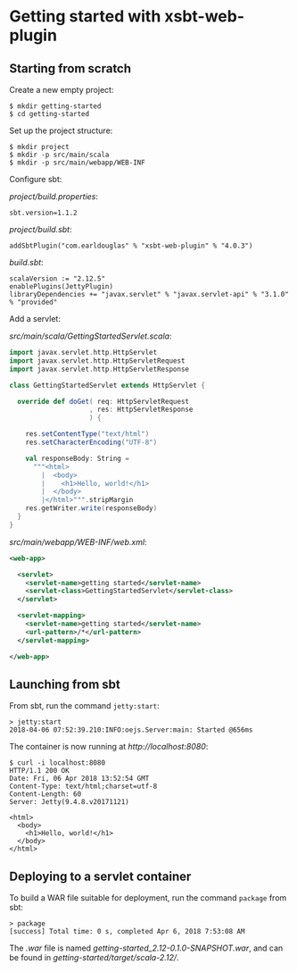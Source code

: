 # Getting started with xsbt-web-plugin

## Starting from scratch

Create a new empty project:

```
$ mkdir getting-started
$ cd getting-started
```

Set up the project structure:

```
$ mkdir project
$ mkdir -p src/main/scala
$ mkdir -p src/main/webapp/WEB-INF
```

Configure sbt:

*project/build.properties*:

```
sbt.version=1.1.2
```

*project/build.sbt*:

```
addSbtPlugin("com.earldouglas" % "xsbt-web-plugin" % "4.0.3")
```

*build.sbt*:

```
scalaVersion := "2.12.5"
enablePlugins(JettyPlugin)
libraryDependencies += "javax.servlet" % "javax.servlet-api" % "3.1.0" % "provided"
```

Add a servlet:

*src/main/scala/GettingStartedServlet.scala*:

```scala
import javax.servlet.http.HttpServlet
import javax.servlet.http.HttpServletRequest
import javax.servlet.http.HttpServletResponse

class GettingStartedServlet extends HttpServlet {

  override def doGet( req: HttpServletRequest
                    , res: HttpServletResponse
                    ) {

    res.setContentType("text/html")
    res.setCharacterEncoding("UTF-8")

    val responseBody: String =
      """<html>
        |  <body>
        |    <h1>Hello, world!</h1>
        |  </body>
        |</html>""".stripMargin
    res.getWriter.write(responseBody)
  }
}
```

*src/main/webapp/WEB-INF/web.xml*:

```xml
<web-app>

  <servlet>
    <servlet-name>getting started</servlet-name>
    <servlet-class>GettingStartedServlet</servlet-class>
  </servlet>

  <servlet-mapping>
    <servlet-name>getting started</servlet-name>
    <url-pattern>/*</url-pattern>
  </servlet-mapping>

</web-app>
```

## Launching from sbt

From sbt, run the command `jetty:start`:

```
> jetty:start
2018-04-06 07:52:39.210:INFO:oejs.Server:main: Started @656ms
```

The container is now running at *http://localhost:8080*:

```
$ curl -i localhost:8080
HTTP/1.1 200 OK
Date: Fri, 06 Apr 2018 13:52:54 GMT
Content-Type: text/html;charset=utf-8
Content-Length: 60
Server: Jetty(9.4.8.v20171121)

<html>
  <body>
    <h1>Hello, world!</h1>
  </body>
</html>
```

## Deploying to a servlet container

To build a WAR file suitable for deployment, run the command `package`
from sbt:

```
> package
[success] Total time: 0 s, completed Apr 6, 2018 7:53:08 AM
```

The *.war* file is named *getting-started_2.12-0.1.0-SNAPSHOT.war*, and
can be found in *getting-started/target/scala-2.12/*.
